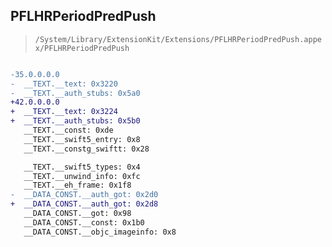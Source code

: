 ## PFLHRPeriodPredPush

> `/System/Library/ExtensionKit/Extensions/PFLHRPeriodPredPush.appex/PFLHRPeriodPredPush`

```diff

-35.0.0.0.0
-  __TEXT.__text: 0x3220
-  __TEXT.__auth_stubs: 0x5a0
+42.0.0.0.0
+  __TEXT.__text: 0x3224
+  __TEXT.__auth_stubs: 0x5b0
   __TEXT.__const: 0xde
   __TEXT.__swift5_entry: 0x8
   __TEXT.__constg_swiftt: 0x28

   __TEXT.__swift5_types: 0x4
   __TEXT.__unwind_info: 0xfc
   __TEXT.__eh_frame: 0x1f8
-  __DATA_CONST.__auth_got: 0x2d0
+  __DATA_CONST.__auth_got: 0x2d8
   __DATA_CONST.__got: 0x98
   __DATA_CONST.__const: 0x1b0
   __DATA_CONST.__objc_imageinfo: 0x8

```
